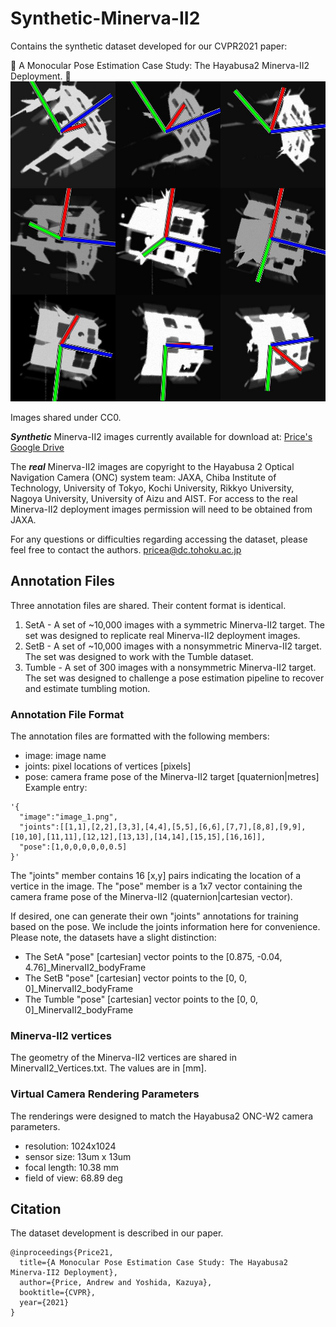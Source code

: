 # Synthetic-Minerva-II2
Contains the synthetic dataset developed for our CVPR2021 paper:

:rocket: A Monocular Pose Estimation Case Study: The Hayabusa2 Minerva-II2 Deployment. :rocket:
<img width="512" height="512" src="tumble.jpg"/>

Images shared under CC0.

***Synthetic*** Minerva-II2 images currently available for download at:
[Price's Google Drive](https://drive.google.com/drive/folders/1ZhmzKEgsCmU2jB3aZuLk97uaa4_9o4dP?usp=sharing)

The ***real*** Minerva-II2 images are copyright to the Hayabusa 2 Optical Navigation Camera (ONC) system team: JAXA, Chiba Institute of Technology, University of Tokyo, Kochi University, Rikkyo University, Nagoya University, University of Aizu and AIST. For access to the real Minerva-II2 deployment images permission will need to be obtained from JAXA. 

For any questions or difficulties regarding accessing the dataset, please feel free to contact the authors. 
pricea@dc.tohoku.ac.jp

## Annotation Files
Three annotation files are shared. Their content format is identical.
1. SetA   - A set of ~10,000 images with a symmetric    Minerva-II2 target. The set was designed to replicate real Minerva-II2 deployment images.
2. SetB   - A set of ~10,000 images with a nonsymmetric Minerva-II2 target. The set was designed to work with the Tumble dataset.
3. Tumble - A set of  300    images with a nonsymmetric Minerva-II2 target. The set was designed to challenge a pose estimation pipeline to recover and estimate tumbling motion.

### Annotation File Format
The annotation files are formatted with the following members:
- image: image name
- joints: pixel locations of vertices    [pixels]
- pose: camera frame pose of the Minerva-II2 target          [quaternion|metres]
Example entry:
```
'{
  "image":"image_1.png",
  "joints":[[1,1],[2,2],[3,3],[4,4],[5,5],[6,6],[7,7],[8,8],[9,9],[10,10],[11,11],[12,12],[13,13],[14,14],[15,15],[16,16]],
  "pose":[1,0,0,0,0,0,0.5]
}'
```
The "joints" member contains 16 [x,y] pairs indicating the location of a vertice in the image.
The "pose" member is a 1x7 vector containing the camera frame pose of the Minerva-II2 (quaternion|cartesian vector).

If desired, one can generate their own "joints" annotations for training based on the pose. We include the joints information here for convenience. Please note, the datasets have a slight distinction:
- The SetA   "pose" [cartesian] vector points to the [0.875, -0.04, 4.76]_MinervaII2_bodyFrame
- The SetB   "pose" [cartesian] vector points to the [0, 0, 0]_MinervaII2_bodyFrame
- The Tumble "pose" [cartesian] vector points to the [0, 0, 0]_MinervaII2_bodyFrame

### Minerva-II2 vertices
The geometry of the Minerva-II2 vertices are shared in MinervaII2_Vertices.txt. The values are in [mm].

### Virtual Camera Rendering Parameters
The renderings were designed to match the Hayabusa2 ONC-W2 camera parameters.
- resolution:    1024x1024
- sensor size:   13um x 13um
- focal length:  10.38 mm
- field of view: 68.89 deg

## Citation
The dataset development is described in our paper.
```
@inproceedings{Price21,
  title={A Monocular Pose Estimation Case Study: The Hayabusa2 Minerva-II2 Deployment},
  author={Price, Andrew and Yoshida, Kazuya},
  booktitle={CVPR},
  year={2021}
}
```
